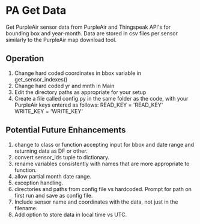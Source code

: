# PA Get Data  
Get PurpleAir sensor data from PurpleAir and Thingspeak API's for bounding box and year-month.
Data are stored in csv files per sensor similarly to the PurpleAir map download tool.

## Operation  
1. Change hard coded coordinates in bbox variable in get_sensor_indexes()
2. Change hard coded yr and mnth in Main
3. Edit the directory paths as appropriate for your setup
4. Create a file called config.py in the same folder as the code, with your PurpleAir keys entered as follows:
    READ_KEY = 'READ_KEY'  
    WRITE_KEY = 'WRITE_KEY'

## Potential Future Enhancements
1. change to class or function accepting input for bbox and date range and returning data as DF or other.
2. convert sensor_ids tuple to dictionary.
3. rename variables consistently with names that are more appropriate to function.
4. allow partial month date range.
5. exception handling.
6. directories and paths from config file vs hardcoded. Prompt for path on first run and save as config file.
7. Include sensor name and coordinates with the data, not just in the filename.
8. Add option to store data in local time vs UTC.
